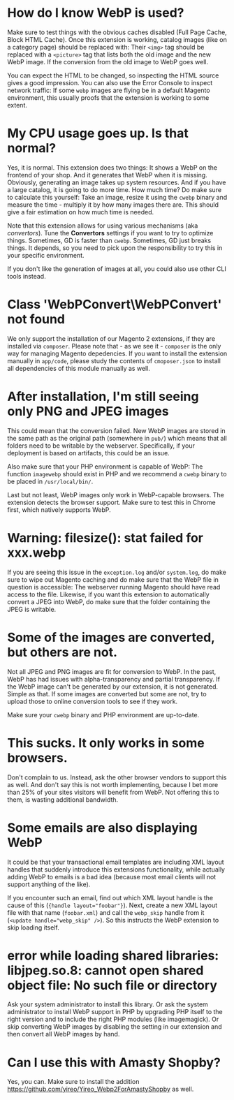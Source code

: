 # How do I know WebP is used?
Make sure to test things with the obvious caches disabled (Full Page Cache, Block HTML Cache). Once this extension is working, catalog images (like on a category page) should be replaced with: Their `<img>` tag should be replaced with a `<picture>` tag that lists both the old image and the new WebP image. If the conversion from the old image to WebP goes well.

You can expect the HTML to be changed, so inspecting the HTML source gives a good impression. You can also use the Error Console to inspect network traffic: If some `webp` images are flying be in a default Magento environment, this usually proofs that the extension is working to some extent.

# My CPU usage goes up. Is that normal?
Yes, it is normal. This extension does two things: It shows a WebP on the frontend of your shop. And it
generates that WebP when it is missing. Obviously, generating an image takes up system resources. And if
you have a large catalog, it is going to do more time. How much time? Do make sure to calculate this
yourself: Take an image, resize it using the `cwebp` binary and measure the time - multiply it by how many
images there are. This should give a fair estimation on how much time is needed.

Note that this extension allows for using various mechanisms (aka *convertors*). Tune the **Convertors**
settings if you want to try to optimize things. Sometimes, GD is faster than `cwebp`. Sometimes, GD just
breaks things. It depends, so you need to pick upon the responsibility to try this in your specific
environment.

If you don't like the generation of images at all, you could also use other CLI tools instead.

# Class 'WebPConvert\WebPConvert' not found
We only support the installation of our Magento 2 extensions, if they are installed via `composer`. Please note that - as we see it - `composer` is the only way for managing Magento depedencies. If you want to install the extension manually in `app/code`, please study the contents of `cmoposer.json` to install all dependencies of this module manually as well.

# After installation, I'm still seeing only PNG and JPEG images
This could mean that the conversion failed. New WebP images are stored in the same path as the original path (somewhere in `pub/`) which means that all folders need to be writable by the webserver. Specifically, if your deployment is based on artifacts, this could be an issue.

Also make sure that your PHP environment is capable of WebP: The function `imagewebp` should exist in PHP and we recommend a `cwebp` binary to be placed in `/usr/local/bin/`.

Last but not least, WebP images only work in WebP-capable browsers. The extension detects the browser support. Make sure to test this in Chrome first, which natively supports WebP.

# Warning: filesize(): stat failed for xxx.webp
If you are seeing this issue in the `exception.log` and/or `system.log`,
do make sure to wipe out Magento caching and do make sure that the WebP
file in question is accessible: The webserver running Magento should have
read access to the file. Likewise, if you want this extension to
automatically convert a JPEG into WebP, do make sure that the folder
containing the JPEG is writable.

# Some of the images are converted, but others are not.
Not all JPEG and PNG images are fit for conversion to WebP. In the past, WebP has had issues with alpha-transparency and partial transparency. If the WebP image can't be generated by our extension, it is not generated. Simple as that. If some images are converted but some are not, try to upload those to online conversion tools to see if they work.

Make sure your `cwebp` binary and PHP environment are up-to-date.

# This sucks. It only works in some browsers.
Don't complain to us. Instead, ask the other browser vendors to support this as well. And don't say this
is not worth implementing, because I bet more than 25% of your sites visitors will benefit from WebP. Not
offering this to them, is wasting additional bandwidth.

# Some emails are also displaying WebP
It could be that your transactional email templates are including XML layout handles that suddenly introduce this extensions functionality, while actually adding WebP to emails is a bad idea (because most email clients will not support anything of the like). 

If you encounter such an email, find out which XML layout handle is the cause of this (`{handle layout="foobar"}`). Next, create a new XML layout file with that name (`foobar.xml`) and call the `webp_skip` handle from it (`<update handle="webp_skip" />`). So this instructs the WebP extension to skip loading itself.

# error while loading shared libraries: libjpeg.so.8: cannot open shared object file: No such file or directory
Ask your system administrator to install this library. Or ask the system administrator to install WebP support in PHP by upgrading PHP itself to the right version and to include the right PHP modules (like imagemagick). Or skip converting WebP images by disabling the setting in our extension and then convert all WebP images by hand.

# Can I use this with Amasty Shopby?
Yes, you can. Make sure to install the addition https://github.com/yireo/Yireo_Webp2ForAmastyShopby as well.


